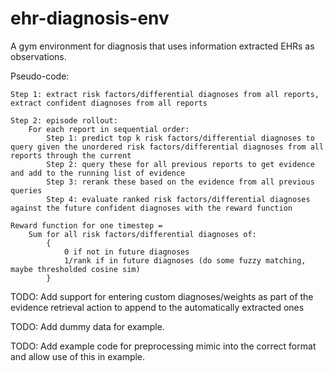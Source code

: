 # ehr-diagnosis-env
A gym environment for diagnosis that uses information extracted EHRs as observations.

Pseudo-code:
```
Step 1: extract risk factors/differential diagnoses from all reports, extract confident diagnoses from all reports

Step 2: episode rollout:
	For each report in sequential order:
		Step 1: predict top k risk factors/differential diagnoses to query given the unordered risk factors/differential diagnoses from all reports through the current
		Step 2: query these for all previous reports to get evidence and add to the running list of evidence
		Step 3: rerank these based on the evidence from all previous queries
		Step 4: evaluate ranked risk factors/differential diagnoses against the future confident diagnoses with the reward function

Reward function for one timestep = 
	Sum for all risk factors/differential diagnoses of:
		{
			0 if not in future diagnoses
			1/rank if in future diagnoses (do some fuzzy matching, maybe thresholded cosine sim)
		}
```

TODO: Add support for entering custom diagnoses/weights as part of the evidence retrieval action to append to the automatically extracted ones

TODO: Add dummy data for example.

TODO: Add example code for preprocessing mimic into the correct format and allow use of this in example.
